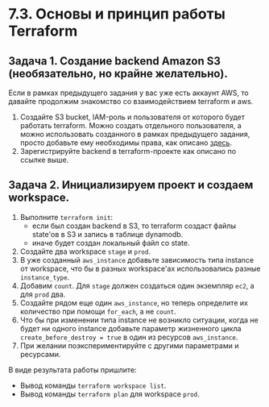 # 7.3. Основы и принцип работы Terraform

## Задача 1. Создание backend Amazon S3 (необязательно, но крайне желательно).

Если в рамках предыдущего задания у вас уже есть аккаунт AWS, то давайте продолжим знакомство со взаимодействием
terraform и aws. 

1. Создайте S3 bucket, IAM-роль и пользователя от которого будет работать terraform. Можно создать отдельного пользователя,
а можно использовать созданного в рамках предыдущего задания, просто добавьте ему необходимы права, как описано 
[здесь](https://www.terraform.io/docs/backends/types/s3.html).
1. Зарегистрируйте backend в terraform-проекте как описано по ссылке выше. 

## Задача 2. Инициализируем проект и создаем workspace. 

1. Выполните `terraform init`:
    * если был создан backend в S3, то terraform создаст файлы state'ов в S3 и запись в таблице dynamodb.
    * иначе будет создан локальный файл со state.  
1. Создайте два workspace `stage` и `prod`.
1. В уже созданный `aws_instance` добавьте зависимость типа instance от workspace, что бы в разных workspace'ах использовались разные `instance_type`.
1. Добавим `count`. Для `stage` должен создаться один экземпляр `ec2`, а для `prod` два. 
1. Создайте рядом еще один `aws_instance`, но теперь определите их количество при помощи `for_each`, а не `count`.
1. Что бы при изменении типа instance не возникло ситуации, когда не будет ни одного instance добавьте параметр жизненного цикла `create_before_destroy = true` в один из ресурсов `aws_instance`.
1. При желании поэкспериментируйте с другими параметрами и ресурсами.

В виде результата работы пришлите:
* Вывод команды `terraform workspace list`.
* Вывод команды `terraform plan` для workspace `prod`.